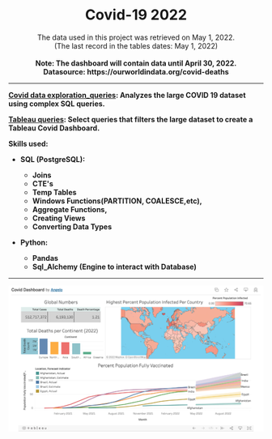 <h1 align = "center"> Covid-19 2022 </h1>

<p align = "center">The data used in this project was retrieved on May 1, 2022. <br>
    (The last record in the tables dates: May 1, 2022)
    <br><br>
    <b>Note: The dashboard will contain data until April 30, 2022. </b>
    <br>
    <b>Datasource: https://ourworldindata.org/covid-deaths
</p>


---


[Covid data exploration_queries](src/covid_dataexploration_queries.sql): Analyzes the large COVID 19 dataset using complex SQL queries.

[Tableau queries](src/tableau_covid_sql_queries.sql): Select queries that filters the large dataset to create a Tableau Covid Dashboard.

**Skills used:**
- SQL (PostgreSQL):
    - Joins
    -  CTE's
    -  Temp Tables
    -  Windows Functions(PARTITION, COALESCE,etc),
    -  Aggregate Functions,
    -  Creating Views
    -  Converting Data Types

- Python:
    - Pandas
    - Sql_Alchemy (Engine to interact with Database)

---
![Covid DashBoard](assets/covid_dashboard2022.png)
